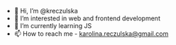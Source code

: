 - 👋 Hi, I’m @kreczulska
- 👀 I’m interested in web and frontend development
- 🌱 I’m currently learning JS
- 📫 How to reach me - karolina.reczulska@gmail.com

<!---
kreczulska/kreczulska is a ✨ special ✨ repository because its `README.md` (this file) appears on your GitHub profile.
You can click the Preview link to take a look at your changes.
--->
